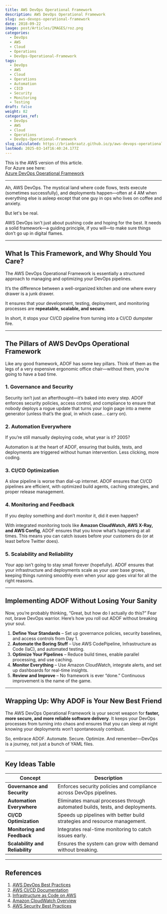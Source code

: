 ```yaml
---
title: AWS DevOps Operational Framework
description: AWS DevOps Operational Framework
slug: aws-devops-operational-framework
date: 2018-09-22
image: post/Articles/IMAGES/roz.png
categories:
  - DevOps
  - AWS
  - Cloud
  - Operations
  - DevOps-Operational-Framework
tags:
  - DevOps
  - AWS
  - Cloud
  - Operations
  - Automation
  - CICD
  - Security
  - Monitoring
  - Testing
draft: false
weight: 82
categories_ref:
  - DevOps
  - AWS
  - Cloud
  - Operations
  - DevOps-Operational-Framework
slug_calculated: https://brianbraatz.github.io/p/aws-devops-operational-framework
lastmod: 2025-03-14T16:40:24.177Z
---
```

<!--
# AWS DevOps Operational Framework: The Secret Sauce to a Smooth Pipeline
-->

This is the AWS version of this article.\
For Azure see here:\
[Azure DevOps Operational Framework](https://brianbraatz.github.io/p/azure-devops-operational-framework/)

***

Ah, AWS DevOps. The mystical land where code flows, tests execute (sometimes successfully), and deployments happen—often at 4 AM when everything else is asleep except that one guy in ops who lives on coffee and anxiety.

But let's be real.

AWS DevOps isn't just about pushing code and hoping for the best. It needs a solid framework—a guiding principle, if you will—to make sure things don’t go up in digital flames.

<!-- 
Enter the **AWS DevOps Operational Framework (ADOF)**, the unsung hero that keeps your software delivery running smoother than your favorite espresso machine.
-->

***

## What Is This Framework, and Why Should You Care?

The AWS DevOps Operational Framework is essentially a structured approach to managing and optimizing your DevOps pipelines.

It’s the difference between a well-organized kitchen and one where every drawer is a junk drawer.

It ensures that your development, testing, deployment, and monitoring processes are **repeatable, scalable, and secure**.

In short, it stops your CI/CD pipeline from turning into a CI/CD dumpster fire.

***

## The Pillars of AWS DevOps Operational Framework

Like any good framework, ADOF has some key pillars. Think of them as the legs of a very expensive ergonomic office chair—without them, you’re going to have a bad time.

### 1. **Governance and Security**

Security isn’t just an afterthought—it’s baked into every step. ADOF enforces security policies, access control, and compliance to ensure that nobody deploys a rogue update that turns your login page into a meme generator (unless that’s the goal, in which case… carry on).

### 2. **Automation Everywhere**

If you’re still manually deploying code, what year is it? 2005?

Automation is at the heart of ADOF, ensuring that builds, tests, and deployments are triggered without human intervention. Less clicking, more coding.

### 3. **CI/CD Optimization**

A slow pipeline is worse than dial-up internet. ADOF ensures that CI/CD pipelines are efficient, with optimized build agents, caching strategies, and proper release management.

### 4. **Monitoring and Feedback**

If you deploy something and don’t monitor it, did it even happen?

With integrated monitoring tools like **Amazon CloudWatch, AWS X-Ray, and AWS Config**, ADOF ensures that you know what’s happening at all times. This means you can catch issues before your customers do (or at least before Twitter does).

### 5. **Scalability and Reliability**

Your app isn’t going to stay small forever (hopefully). ADOF ensures that your infrastructure and deployments scale as your user base grows, keeping things running smoothly even when your app goes viral for all the right reasons.

***

## Implementing ADOF Without Losing Your Sanity

Now, you’re probably thinking, “Great, but how do I actually do this?” Fear not, brave DevOps warrior. Here’s how you roll out ADOF without breaking your soul.

1. **Define Your Standards** – Set up governance policies, security baselines, and access controls from Day 1.
2. **Automate the Boring Stuff** – Use AWS CodePipeline, Infrastructure as Code (IaC), and automated testing.
3. **Optimize Your Pipelines** – Reduce build times, enable parallel processing, and use caching.
4. **Monitor Everything** – Use Amazon CloudWatch, integrate alerts, and set up dashboards for real-time insights.
5. **Review and Improve** – No framework is ever “done.” Continuous improvement is the name of the game.

***

## Wrapping Up: Why ADOF is Your New Best Friend

The AWS DevOps Operational Framework is your secret weapon for **faster, more secure, and more reliable software delivery**. It keeps your DevOps processes from turning into chaos and ensures that you can sleep at night knowing your deployments won’t spontaneously combust.

So, embrace ADOF. Automate. Secure. Optimize. And remember—DevOps is a journey, not just a bunch of YAML files.

***

## Key Ideas Table

| Concept                         | Description                                                                   |
| ------------------------------- | ----------------------------------------------------------------------------- |
| **Governance and Security**     | Enforces security policies and compliance across DevOps pipelines.            |
| **Automation Everywhere**       | Eliminates manual processes through automated builds, tests, and deployments. |
| **CI/CD Optimization**          | Speeds up pipelines with better build strategies and resource management.     |
| **Monitoring and Feedback**     | Integrates real-time monitoring to catch issues early.                        |
| **Scalability and Reliability** | Ensures the system can grow with demand without breaking.                     |

***

## References

1. [AWS DevOps Best Practices](https://aws.amazon.com/devops/)
2. [AWS CI/CD Documentation](https://docs.aws.amazon.com/codepipeline/latest/userguide/welcome.html)
3. [Infrastructure as Code on AWS](https://aws.amazon.com/quickstart/architecture/infrastructure-as-code/)
4. [Amazon CloudWatch Overview](https://aws.amazon.com/cloudwatch/)
5. [AWS Security Best Practices](https://docs.aws.amazon.com/securityhub/latest/userguide/securityhub-best-practices.html)
